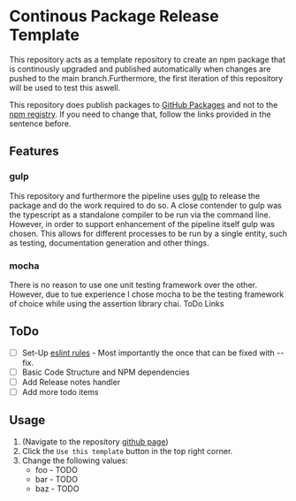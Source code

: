 # Continous Package Release Template
This repository acts as a template repository to create an npm package that is continously upgraded and published 
automatically when changes are pushed to the main branch.Furthermore, the first iteration of this repository will 
be used to test this aswell. 

This repository does publish packages to [GitHub Packages](https://github.com/VeegY/copare-template) and not to the 
[npm registry](https://github.com/VeegY/copare-template). If you need to change that, follow the links provided in the
sentence before.

## Features
### gulp
This repository and furthermore the pipeline uses [gulp](https://gulpjs.com/) to release the package and do the
work required to do so. A close contender to gulp was the typescript as a standalone compiler to be run via the command line.
However, in order to support enhancement of the pipeline itself gulp was chosen. This allows for different
processes to be run by a single entity, such as testing, documentation generation and other things.

### mocha
There is no reason to use one unit testing framework over the other. However, due to tue experience I chose mocha to
be the testing framework of choice while using the assertion library chai.
ToDo Links


## ToDo
* [ ] Set-Up [eslint rules](https://eslint.org/docs/rules/) - Most importantly the once that can be fixed with --fix.
* [ ] Basic Code Structure and NPM dependencies 
* [ ] Add Release notes handler 
* [ ] Add more todo items

## Usage
1. (Navigate to the repository [github page](https://github.com/VeegY/copare-template))
2. Click the ``Use this template`` button in the top right corner.
3. Change the following values: 
    * foo - TODO
    * bar - TODO
    * baz - TODO

